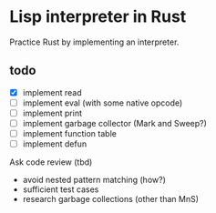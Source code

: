 
# Lisp interpreter in Rust

Practice Rust by implementing an interpreter.

## todo
- [x] implement read
- [ ] implement eval (with some native opcode)
- [ ] implement print
- [ ] implement garbage collector (Mark and Sweep?)
- [ ] implement function table
- [ ] implement defun

Ask code review (tbd)
* avoid nested pattern matching (how?)
* sufficient test cases
* research garbage collections (other than MnS)